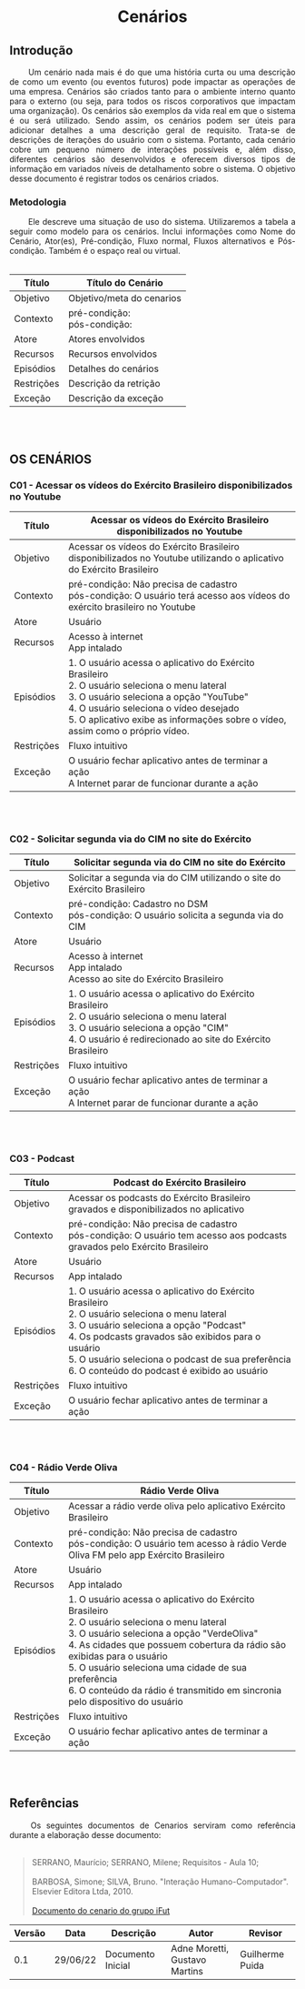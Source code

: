 # <center> Cenários

## Introdução
<div align="justify">&emsp;&emsp; Um cenário nada mais é do que uma história curta ou uma descrição de como um evento (ou eventos futuros) pode impactar as operações de uma empresa. Cenários são criados tanto para o ambiente interno quanto para o externo (ou seja, para todos os riscos corporativos que impactam uma organização). Os cenários são exemplos da vida real em que o sistema é ou será utilizado. Sendo assim, os cenários podem ser úteis para adicionar detalhes a uma descrição geral de requisito. Trata-se de descrições de iterações do usuário com o sistema. Portanto, cada cenário cobre um pequeno número de interações possíveis e, além disso, diferentes cenários são desenvolvidos e oferecem diversos tipos de informação em variados níveis de detalhamento sobre o sistema. O objetivo desse documento é registrar todos os cenários criados.
</div>

### Metodologia
<div align="justify">&emsp;&emsp; Ele descreve uma situação de uso do sistema. Utilizaremos a tabela a seguir como modelo para os cenários.
Inclui informações como Nome do Cenário, Ator(es), Pré-condição, Fluxo normal, Fluxos alternativos e Pós-condição. Também é o espaço real ou virtual.
</div><br>

| Título | Título do Cenário |
| -- | -- |
| Objetivo | Objetivo/meta do cenarios |
| Contexto | pré-condição:<br>pós-condição: |
| Atore | Atores envolvidos |
| Recursos | Recursos envolvidos |
| Episódios | Detalhes do cenários |
| Restrições | Descrição da retrição | 
| Exceção | Descrição da exceção |
<br><br>

## OS CENÁRIOS
### C01 - Acessar os vídeos do Exército Brasileiro disponibilizados no Youtube
| Título |Acessar os vídeos do Exército Brasileiro disponibilizados no Youtube |
| -- | -- |
| Objetivo | Acessar os vídeos do Exército Brasileiro disponibilizados no Youtube utilizando o aplicativo do Exército Brasileiro |
| Contexto | pré-condição: Não precisa de cadastro<br>pós-condição: O usuário terá acesso aos vídeos do exército brasileiro no Youtube |
| Atore | Usuário |
| Recursos | Acesso à internet<br>App intalado |
| Episódios | 1. O usuário acessa o aplicativo do Exército Brasileiro<br>2. O usuário seleciona o menu lateral<br>3. O usuário  seleciona a opção "YouTube"<br>4. O usuário seleciona o vídeo desejado <br>5. O aplicativo exibe as informações sobre o vídeo, assim como o próprio vídeo. |
| Restrições | Fluxo intuitivo | 
| Exceção | O usuário fechar aplicativo antes de terminar a ação<br>A Internet parar de funcionar durante a ação |
<br><br>
### C02 - Solicitar segunda via do CIM no site do Exército
| Título |Solicitar segunda via do CIM no site do Exército |
| -- | -- |
| Objetivo | Solicitar a segunda via do CIM utilizando o site  do Exército Brasileiro |
| Contexto | pré-condição: Cadastro no DSM<br>pós-condição: O usuário solicita a segunda via do CIM |
| Atore | Usuário |
| Recursos | Acesso à internet<br>App intalado<br>Acesso ao site do Exército Brasileiro |
| Episódios | 1. O usuário acessa o aplicativo do Exército Brasileiro<br>2. O usuário seleciona o menu lateral<br>3. O usuário  seleciona a opção "CIM"<br>4. O usuário é redirecionado ao site do Exército Brasileiro |
| Restrições | Fluxo intuitivo | 
| Exceção | O usuário fechar aplicativo antes de terminar a ação<br>A Internet parar de funcionar durante a ação |
<br><br>
### C03 - Podcast
| Título |Podcast do Exército Brasileiro |
| -- | -- |
| Objetivo | Acessar os podcasts do Exército Brasileiro gravados e disponibilizados no aplicativo |
| Contexto | pré-condição: Não precisa de cadastro<br>pós-condição: O usuário tem acesso aos podcasts gravados pelo Exército Brasileiro |
| Atore | Usuário |
| Recursos | App intalado |
| Episódios | 1. O usuário acessa o aplicativo do Exército Brasileiro<br>2. O usuário seleciona o menu lateral<br>3. O usuário  seleciona a opção "Podcast"<br>4. Os podcasts gravados são exibidos para o usuário <br>5. O usuário seleciona o podcast de sua preferência<br>6. O conteúdo do podcast é exibido ao usuário|
| Restrições | Fluxo intuitivo | 
| Exceção | O usuário fechar aplicativo antes de terminar a ação |
<br><br>
 ### C04 - Rádio Verde Oliva
| Título | Rádio Verde Oliva |
| -- | -- |
| Objetivo | Acessar a rádio verde oliva pelo aplicativo Exército Brasileiro |
| Contexto | pré-condição: Não precisa de cadastro<br>pós-condição: O usuário tem acesso à rádio Verde Oliva FM pelo app Exército Brasileiro |
| Atore | Usuário |
| Recursos | App intalado |
| Episódios | 1. O usuário acessa o aplicativo do Exército Brasileiro<br>2. O usuário seleciona o menu lateral<br>3. O usuário  seleciona a opção "VerdeOliva"<br>4. As cidades que possuem cobertura da rádio são exibidas para o usuário <br>5. O usuário seleciona uma cidade de sua preferência<br>6. O conteúdo da rádio é transmitido em sincronia pelo dispositivo do usuário |
| Restrições | Fluxo intuitivo | 
| Exceção | O usuário fechar aplicativo antes de terminar a ação|
<br><br>
 
## Referências
<div align="justify">&emsp;&emsp; Os seguintes documentos de Cenarios serviram como referência durante a elaboração desse documento:
</div><br>

> SERRANO, Maurício; SERRANO, Milene; Requisitos - Aula 10;<br><br>
> BARBOSA, Simone; SILVA, Bruno. "Interação Humano-Computador". Elsevier Editora Ltda, 2010.<br><br>
> <a href="https://requisitos-de-software.github.io/2020.1-iFut/modelagem/cenarios/cenariosTotais/">Documento do cenario do grupo iFut</a>

| Versão | Data | Descrição | Autor | Revisor |
|--------|------|-------|-----------| ------- |
| 0.1 | 29/06/22 | Documento Inicial | Adne Moretti, Gustavo Martins | Guilherme Puida

